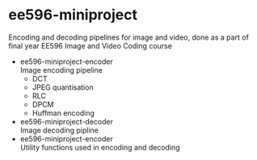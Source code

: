 # ee596-miniproject

Encoding and decoding pipelines for image and video, done as a part of final year EE596 Image and Video Coding course

- ee596-miniproject-encoder </br>
  Image encoding pipeline
  - DCT
  - JPEG quantisation
  - RLC
  - DPCM
  - Huffman encoding
- ee596-miniproject-decoder </br>
  Image decoding pipline
- ee596-miniproject-encoder </br>
  Utility functions used in encoding and decoding